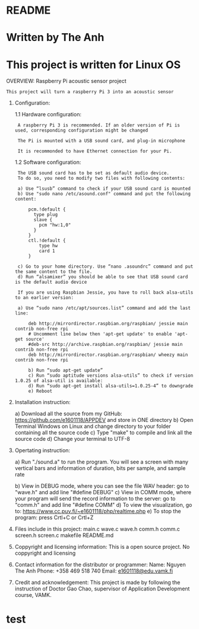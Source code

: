# README
# Written by The Anh
# This project is written for Linux OS

OVERVIEW:
	Raspberry Pi acoustic sensor project

	This project will turn a raspberry Pi 3 into an acoustic sensor

1. Configuration:

	1.1 Hardware configuration:

		A raspberry Pi 3 is recommended. If an older version of Pi is used, corresponding configuration might be changed

		The Pi is mounted with a USB sound card, and plug-in microphone

		It is recommonded to have Ethernet connection for your Pi.

	1.2 Software configuration:

		The USB sound card has to be set as default audio device.
		To do so, you need to modify two files with following contents:

		a) Use “lsusb” command to check if your USB sound card is mounted
		b) Use "sudo nano /etc/asound.conf" command and put the following content:

			pcm.!default {
			  type plug
			  slave {
			    pcm "hw:1,0"	
			  }
			}
			ctl.!default {
			    type hw
			    card 1
			}

		c) Go to your home directory. Use “nano .asoundrc” command and put the same content to the file.
		d) Run “alsamixer” you should be able to see that USB sound card is the default audio device

		If you are using Raspbian Jessie, you have to roll back alsa-utils to an earlier version:

		a) Use “sudo nano /etc/apt/sources.list” command and add the last line:

			deb http://mirrordirector.raspbian.org/raspbian/ jessie main contrib non-free rpi
			# Uncomment line below then 'apt-get update' to enable 'apt-get source'
			#deb-src http://archive.raspbian.org/raspbian/ jessie main contrib non-free rpi
			deb http://mirrordirector.raspbian.org/raspbian/ wheezy main contrib non-free rpi

			b) Run “sudo apt-get update”
			c) Run “sudo aptitude versions alsa-utils” to check if version 1.0.25 of alsa-util is available:
			d) Run “sudo apt-get install alsa-utils=1.0.25-4” to downgrade
			e) Reboot


2. Installation instruction:

	a) Download all the source from my GitHub: https://github.com/e1601118/APPDEV and store in ONE directory
	b) Open Terminal Windows on Linux and change directory to your folder containing all the source code
	c) Type "make" to compile and link all the source code
	d) Change your terminal to UTF-8

3. Opertating instruction:

	a) Run "./sound.a" to run the program. You will see a screen with many vertical bars and information of 
		duration, bits per sample, and sample rate

	b) View in DEBUG mode, where you can see the file WAV header: go to "wave.h" and add line "#define DEBUG"
	c) View in COMM  mode, where your program will send the record information to the server: go to "comm.h" and add line "#define COMM"
	d) To view the visualization, go to: https://www.cc.puv.fi/~e1601118/php/realtime.php
	e) To stop the program: press Crtl+C or Crtl+Z

4. Files include in this project:
	main.c	wave.c	wave.h	comm.h	comm.c	screen.h  screen.c  makefile README.md

5. Coppyright and licensing information:
	This is a open source project. No coppyright and licensing

6. Contact information for the distributor or programmer:
	Name: 	Nguyen The Anh
	Phone:  +358 469 518 740
	Email:  e1601118@edu.vamk.fi
	
7. Credit and acknowledgement:
	This project is made by following the instruction of Doctor Gao Chao, supervisor of Application Development course, VAMK.
# test
